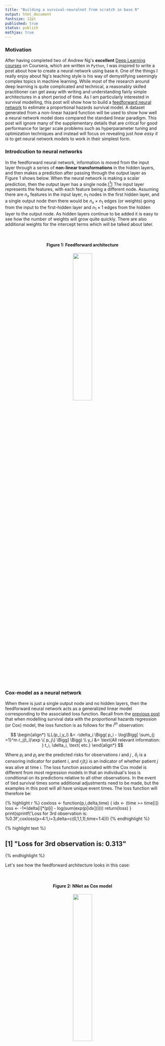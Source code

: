 ```yaml
---
title: "Building a survival-neuralnet from scratch in base R"
output: html_document
fontsize: 12pt
published: true
status: publish
mathjax: true
---
```

 
$$
\newcommand{\bX}{\boldsymbol{X}}
\newcommand{\bx}{\boldsymbol{x}}
\newcommand{\bA}{\boldsymbol{A}}
\newcommand{\ba}{\boldsymbol{a}}
\newcommand{\bb}{\boldsymbol{b}}
\newcommand{\bB}{\boldsymbol{B}}
\newcommand{\by}{\boldsymbol{y}}
\newcommand{\bz}{\boldsymbol{z}}
\newcommand{\bZ}{\boldsymbol{Z}}
\newcommand{\bW}{\boldsymbol{W}}
\newcommand{\biota}{\boldsymbol{\iota}}
\newcommand{\RR}{\mathbb{R}}
\newcommand{\bw}{\boldsymbol{w}}
\newcommand{\LL}{\mathcal{L}}
$$
 
 
### Motivation
 
After having completed two of Andrew Ng's **excellent** [Deep Learning courses](https://www.deeplearning.ai/) on Coursera, which are written in `Python`, I was inspired to write a post about how to create a neural network using base `R`. One of the things I really enjoy about Ng's teaching style is his way of demystifying seemingly complex topics in machine learning. While most of the research around deep learning is quite complicated and technical, a reasonably skilled practitioner can get away with writing and understanding fairly simple architectures in a short period of time. As I am particularly interested in survival modelling, this post will show how to build a [feedforward neural network](https://en.wikipedia.org/wiki/Feedforward_neural_network) to estimate a proportional hazards survival model. A dataset generated from a non-linear hazard function will be used to show how well a neural network model does compared the standard linear paradigm. This post will ignore many of the supplementary details that are critical for good performance for larger scale problems such as hyperparameter tuning and optimization techniques and instead will focus on revealing just *how easy it is* to get neural network models to work in their simplest form.
 
### Introdcution to neural networks
 
In the feedforward neural network, information is moved from the input layer through a series of **non-linear transformations** in the hidden layers, and then makes a prediction after passing through the output layer as Figure 1 shows below. When the neural network is making a scalar prediction, then the output layer has a single node.[[^1]] The input layer represents the features, with each feature being a different node. Assuming there are $n_x$ features in the input layer, $n_1$ nodes in the first hidden layer, and a single output node then there would be $n_x \times n_1$ edges (or weights) going from the input to the first-hidden layer and $n_1 \times 1$ edges from the hidden layer to the output node. As hidden layers continue to be added it is easy to see how the number of weights will grow quite quickly. There are also additional weights for the intercept terms which will be talked about later. 
 
<br>
 
<h4><p align="center">Figure 1: Feedforward architecture </p></h4>
<p align="center"><img src="/figures/feedforwardnet.png" width="35%"></p>
 
<br>
 
### Cox-model as a neural network
 
When there is just a single output node and no hidden layers, then the feedforward neural network acts as a generalized linear model corresponding to the associated loss function. Recall from the [previous post](http://www.erikdrysdale.com/cox_partiallikelihood/) that when modelling survival data with the proportional hazards regression (or Cox) model, the loss function is as follows for the $i^{th}$ observation:
 
$$
\begin{align*}
\LL(p_i,y_i) &= -\delta_i \Bigg( p_i - \log\Bigg[ \sum_{j =1}^m r_j(t_i)\exp \{  p_j\} \Bigg] \Bigg) \\
y_i &= \text{All relevant information: } t_i, \delta_i, \text{ etc.}
\end{align*}
$$
 
Where $p_i$ and $p_j$ are the predicted risks for observations $i$ and $j$ , $\delta_i$ is a censoring indicator for patient $i$, and $r_j(t_i)$ is an indicator of whether patient $j$ was alive at time $i$. The loss function associated with the Cox model is different from most regression models in that an individual's loss is conditional on its predictions relative to all other observations. In the event of tied survival times some additional adjustments need to be made, but the examples in this post will all have unique event times. The loss function will therefore be:
 

{% highlight r %}
coxloss <- function(p,i,delta,time) {
  idx <- (time >= time[i])
  loss <- -1*(delta[i]*(p[i] - log(sum(exp(p[idx])))))
  return(loss)
}
print(sprintf('Loss for 3rd observation is: %0.3f',coxloss(p=4:1,i=3,delta=c(0,1,1,1),time=1:4)))
{% endhighlight %}



{% highlight text %}
## [1] "Loss for 3rd observation is: 0.313"
{% endhighlight %}
 
 
Let's see how the feedforward architecture looks in this case:
 
<br>
 
<h4><p align="center">Figure 2: NNet as Cox model </p></h4>
<p align="center"><img src="/figures/nnet_as_cox.png" width="35%"></p>
 
<br>
 
In Figure 2 the output layer is made up of a single node. Define $z^{[1]}=\sum_{j=1}^{n_x} w_j x_j$ as the linear input to the node and $a^{[1]}$ as the associated activation function. Since it is also the terminal node it is equivalent to the model's prediction for that observation: $a^{[1]}=p$. It is worth pausing to discuss two things: (1) is an intercept needed, and (2) what is the activation function? First, for the output layer of a Cox model no intercept is needed because what matters is the difference in risks rather than their absolute amount, although once there are hidden layers these will have intercepts. Second, in neural networks each node has a corresponding linear input and activation function for two reasons: (i) once there are hidden layers a series of non-linear transformations will be needed because otherwise the system becomes a linear model, and (ii) the output should correspond to a scale that makes sense to the loss function. For example, in binary classification it makes sense to have the output between zero and one to correspond to a probability between the two classes. However in the case of the Cox model, the **output activation function can be linear so that $z=a=p$.**
 
If the dataset (or design matrix) $\bX=[\bx_1,\dots,\bx_{n_x}]$ in a $n_x \times m$ matrix then, then for any weight vector $\bw$ the loss can be evaluated. Note that in the neural network literature, the notation assumes that the columns correspond to the observations and the rows to features. As someone used to thinking as rows as observations, this takes some getting used to. In the code below some fake data is generated.
 

{% highlight r %}
set.seed(1)
m <- 20
nx <- 2
X <- matrix(rnorm(m*nx),ncol = m)
trueweights <- matrix(c(1,-1),nrow=1)
truerisk <- (trueweights %*% X)
ttrue <- rexp(m,rate=exp(as.vector(truerisk)))
cens <- rexp(m,0.1)
time <- ifelse(cens > ttrue,ttrue,cens)
delta <- as.numeric(cens > ttrue)
{% endhighlight %}
 
Let's write a function that will loop over all relevant observations to calculate the total loss.
 

{% highlight r %}
totalcoxloss <- function(w,X,delta,time) {
  event.idx <- which(delta == 1)
  totalloss <- 0
  rskall <- as.vector(w %*% X)
  for (i in event.idx) {
    totalloss <- totalloss + coxloss(rskall,i,delta,time)
  }
  totalloss <- totalloss/length(event.idx)
  return(totalloss)
}
 
w <- matrix(c(1/4,1/4),nrow=1)
 
print(sprintf('Total loss for random weights is: %0.3f',totalcoxloss(w,X,delta,time)))
{% endhighlight %}



{% highlight text %}
## [1] "Total loss for random weights is: 2.173"
{% endhighlight %}



{% highlight r %}
print(sprintf('Total loss for correct weights is: %0.3f',totalcoxloss(trueweights,X,delta,time)))
{% endhighlight %}



{% highlight text %}
## [1] "Total loss for correct weights is: 1.778"
{% endhighlight %}
 
In order to be able to minimize the loss function, the gradient with respect to the weights will need to be found. Since $p=a=z=\bw \cdot \bx$ in this example, the gradient of the weights can be found by using the information from the $i^{th}$ sample as follows: $\frac{\partial \LL_i}{\partial z_i}\frac{\partial z_i}{\partial \bw}$. See [this post](http://www.erikdrysdale.com/cox_partiallikelihood/) for more details about the derivation below.
 
$$
\begin{align*}
\frac{\partial \LL}{\partial z_i} &= - \Bigg(\delta_i - \sum_{q=1}^m \delta_q \Bigg[\frac{r_i(t_q)\exp\{ z_i\}}{\sum_{j=1}^N r_j(t_q) \exp\{z_q \} } \Bigg] \Bigg) \\
&= -\Bigg(\delta_i - \sum_{q=1}^m \delta_q \pi_{iq} \Bigg) \\
d\bw_i &= \frac{\partial \LL_i}{\partial \bw} = \frac{\partial \LL}{\partial z_i}\frac{\partial z_i}{\partial \bw} = -\bx_i^T \Bigg(\delta_i - \sum_{q=1}^m \delta_q \pi_{iq} \Bigg) \in \RR^{1\times n_x} \\
d\bw &= \frac{\partial \LL}{\partial \bw} = \underbrace{\frac{\partial \LL}{\partial \bz}}_{1\times m}\underbrace{\frac{\partial \bz^T}{\partial \bw}}_{m \times n_x} = - \frac{1}{m} \sum_{i=1}^m \bx_i^T \Bigg(\delta_i - \sum_{q=1}^m \delta_q \pi_{iq} \Bigg) \in \RR^{1\times n_x}
\end{align*}
$$
 
First let's write a function to find the gradient for the $i^{th}$ observation at the output layer.
 

{% highlight r %}
gradcoxoutput <- function(expp,i,delta,time) {
  qset.i <- which(time[i] >= time)
  qvec <- rep(0,length(qset.i))
  for (q in seq_along(qset.i)) {
    qvec[q] <- sum(expp[time >= time[qset.i[q]]])
  }
  grad.i <- -(delta[i]-sum(delta[qset.i]*expp[i]/qvec))
  return(grad.i)
}
{% endhighlight %}
 
Notice that regardless of whether a single observation or all $m$ observations are used, the gradient with respect to the weights is a $1 \times n_x$ row vector. When all observations are used, this is referred to as **full batch** gradient descent, when using a single observation is used **stochastic gradient descent** (SGD) and when it is some fraction of the observations **mini-batch gradient descent**. Below is a wrapper that will return the gradients for a given index of observations.
 

{% highlight r %}
gradcoxbatch <- function(w,X,delta,time,batch) {
  p <- (w %*% X)
  expp <- exp(p)
  gradout <- matrix(0,nrow=1,ncol=length(batch))
  for (i in seq_along(batch)) {
    gradout[,i] <- gradcoxoutput(expp,batch[i],delta,time)
  }
  dw <- (1/length(batch)) * gradout %*% t(X[,batch])
  return(dw)
}
tempgrad <- gradcoxbatch(w,X,delta,time,1:10)
print(sprintf('Gradient directions for full batch w1: %0.2f and w2: %0.2f',tempgrad[1],tempgrad[2]))
{% endhighlight %}



{% highlight text %}
## [1] "Gradient directions for full batch w1: -0.14 and w2: 0.85"
{% endhighlight %}
 
 
Why would one want to use less than all the observations for gradient descent? There are two reasons. First, when the datasets is very large it can be computationally challenging to evaluate all the observations. This is especially true for the Cox model's gradient which is $O(m^2)$ to calculate, rather than the usual $O(m)$ for say linear or logistic regression. Second, when performing gradient descent in high-dimensional space (i.e. many parameters), the initial gradient directions will be "good enough" to get us going in the right direction. An alternative way of phrasing this would be that in many situations many of the $m$ summands will basically be pointing in the same direction and the information gain of averaging over them will therefore be lessened. 
 
When doing SGD the data needs to randomly sampled every **epoch** which refers to one cycle through each observation. Lastly the simple gradient descent updating rule can be used until the the loss function approaches an approximate convergence:
 
$$
\begin{align*}
\bw_i &\gets \bw_i - \alpha \cdot d\bw_i \\
\alpha &= \text{ learning rate}
\end{align*}
$$
 
 
Below is one more wrapper to perform SGD.
 

{% highlight r %}
sgdcoxbatch <- function(w,X,delta,time,alpha,bsize,niter) {
  m <- ncol(X)
  nx <- nrow(X)
  nbatch <- ceiling(m/bsize)
  for (k in 1:niter) {
    set.seed(k)
    batch.idx <- ceiling(sample(1:m)/bsize)
    for (i in 1:nbatch) {
      batch <- which(batch.idx==i)
      dw <- gradcoxbatch(w,X,delta,time,batch)
      w <- w - alpha*dw
    }
    if ((k %% 25)==0) { print(sprintf('epoch %i',k)) } 
  }
  return(w)
}
{% endhighlight %}
 
Let us see how close the model is convergence after 100 epochs with a learning rate of $\alpha=0.1$ and an initialization of $\bw = [0,0]$.
 

{% highlight r %}
library(survival)
mdl.coxph <- coxph(Surv(time,delta) ~ t(X))
what.surv <- coef(mdl.coxph)
 
# Stochastic gradient descent
winit <- matrix(c(0,0),nrow=1)
what.sgd <- sgdcoxbatch(w=winit,X,delta,time,alpha=0.1,bsize=5,niter=100)
{% endhighlight %}



{% highlight text %}
## [1] "epoch 25"
## [1] "epoch 50"
## [1] "epoch 75"
## [1] "epoch 100"
{% endhighlight %}



{% highlight r %}
round(data.frame(survival=what.surv,sgd=as.vector(what.sgd)),3)
{% endhighlight %}



{% highlight text %}
##       survival    sgd
## t(X)1    1.078  1.056
## t(X)2   -0.941 -0.914
{% endhighlight %}
 
The model has basically converged. Note that SGD will never fully converge, because around the global minimum the gradient of each observation will slightly differ. In practice the learning rate is usually set to decay over time so that the model is forced to converge to some point. 
 
 
## L-layer neural networks
 
This section introduces the framework for thinking about hidden layers in a neural network. As before there is an input layer and a scalar output node, but now there are also $L-1$ hidden layers. The schema is shown in Figure 3 below. While there are technically $L+1$ layers of nodes in the diagram, the input layer is considered outside of the count. 
 
<br>
 
<h4><p align="center">Figure 3: L-layer NNet </p></h4>
<p align="center"><img src="/figures/llayer_nnet.png" width="80%"></p>
 
<br>
 
In this following notation: $z^{[l]k}_{(i)}$ is the linear input corresponding to the $k^{th}$ node in the $l^{th}$ layer stemming from the $i^{th}$ input example, where there are $n_l$ nodes in the $l^{th}$ layer. Now as a general rule each linear input will be a function of the previous layer's activations plus an intercept, which is also referred to as the "bias". Below the formulas explicitly state the dimensions of each of the terms.
 
$$
\begin{align*}
&\text{For a single obervation} \\
z^{[l]k}_{(i)} &= \sum_{j=1}^{n_{l-1}} w_j^{[l]k} a_{j{(i)}}^{[l-1]} + b^{[l]k} \\
\bz^{[l]}_{(i)} &= \big[z^{[l]1}_{(i)} , \dots , z^{[l]n_l}_{(i)} \big]^T \in \RR^{n_l \times 1} \\
&= \underbrace{\bW^{[l]}}_{n_{l} \times n_{l-1}} \underbrace{\ba^{[l-1]}_{(i)}}_{n_{l-1} \times 1} + \underbrace{\bb^{[l]}}_{n_l \times 1} \\
\\
\ba^{[l]}_{(i)} &= g^{[l]}(\bz^{[l]}_{(i)})
\end{align*}
$$
 
Each layer has it's own $n_l \times n_{l-1}$ weight matrix and activation function $g^{[l]}$. To vectorize across all examples using the entire $\bX$ matrix the following formulas can be used:
 
$$
\begin{align*}
&\text{For a full batch} \\
\bZ^{[l]} &= \bW^{[l]} \bA^{[l-1]} + \bB^{[l]} \in \RR^{n_l \times m} \\
\bB^{[l]} &= \underbrace{[\bb^{[l]},\dots,\bb^{[l]}]}_{m \text{ times}} \\
\bA^{[l]} &= g^{[l]}(\bZ^{[l]}), \text{ vectorized}
\end{align*}
$$
 
### Forward propogation
 
In order to be able to evaluate the loss function and calculate the hidden activations, a "forward propagation" of the information needs to pass through the neural network. A for-loop will be needed to carry this out since the prediction is necessarily a nested function of $L$ activations: $p=a^{[L]}=g^{[L]}(z^{[L]})=g^{[L]}(g^{[L-1]}(z^{[L-1]}))$ and so on. A choice will also need to be made on which activation functions to use in each layer. One of the most popular choices is the [rectified linear unit](https://en.wikipedia.org/wiki/Rectifier_(neural_networks)) or ReLU function: $g(x)=x^+=\max [0,x]$. This function is clearly non-linear, but has the nice property that its derivative is very simple: $g'(x)=x$ if $x>0$ and $0$ otherwise.[[^2]] However, ReLU networks can suffer from an unfortunate property known as "ReLU death" when many of the higher level activations are equal to zero. For this reason, the leaky-ReLU function is much more robust: $g(x)=\gamma x I(x<0) + x I(x>0)$, where $\gamma$ is a small number (I use 0.1 in the final example).
 
A function to initialize the weights as well as perform forward propagation is shown below. Because the information across the layers will each have a different dimension, the list object class in `R` will be appropriate. One list should have named elements corresponding to $W_1,b_1,\dots,W_L,b_L$ and another, the "cache" with the linear inputs and activations: $Z_1,A_1,\dots,Z_L,A_L$. For the weight initializer, it is important to make sure the weights do not have too much variance as this can lead to an initial starting point which is stuck in a local minima.
 
 

{% highlight r %}
# Weight initialization function
weightinit <- function(layer.dims,nx,ll=1) {
  set.seed(1)
  ldims <- c(nx,layer.dims)
  L <- length(layer.dims)
  weights <- list()
  for (i in seq(length(layer.dims))) {
    namWi <- paste('W',i,sep='')
    nambi <- paste('b',i,sep='')
    weights[[namWi]] <- matrix(runif(ldims[i+1]*ldims[i],-ll,ll),nrow=ldims[i+1])
    weights[[nambi]] <- rep(0,ldims[i+1])
  }
  return(weights)
}
 
# Forward propogation function
forwardprop <- function(weights,X,leaky=0.01) {
  L <- length(weights)/2
  cache <- list()
  for (i in 1:L) {
    namZi <- paste('Z',i,sep='')
    namAi1 <- paste('A',i-1,sep='')
    namAi <- paste('A',i,sep='')
    tempW <- weights[[paste('W',i,sep='')]]
    tempb <- weights[[paste('b',i,sep='')]]
    if (i == 1) {
      tempZ <- (tempW %*% X)
    } else {
      tempZ <- tempW %*% cache[[namAi1]]
    }
    if (i == L) {
      tempA <- tempZ
    } else {
      tempA <- pmax(tempZ,0) + leaky*pmin(tempZ,0)
    }
    cache[[namZi]] <- tempZ
    cache[[namAi]] <- tempA
  }
  return(cache)
}
 
fproploss <- function(cache,delta,time) {
  event.idx <- which(delta == 1)
  totalloss <- 0
  L <- length(cache)/2
  rskall <- as.vector(cache[[paste('A',L,sep='')]])
  for (i in event.idx) {
    totalloss <- totalloss + coxloss(rskall,i,delta,time)
  }
  totalloss <- totalloss/length(event.idx)
  return(totalloss)
}
{% endhighlight %}
 
Let's compute the loss for a neural network with random weights and layer dimensions of $(3,2,1)$ plus the input layer.
 

{% highlight r %}
winit <- weightinit(c(3,2,1),2)
cache <- forwardprop(winit,X)
loss <- fproploss(cache,delta,time)
print(sprintf('Loss is %0.3f',loss))
{% endhighlight %}



{% highlight text %}
## [1] "Loss is 2.156"
{% endhighlight %}
 
 
### Backward propogation
 
The most technically challenging part of neural networks is to derive the derivative of each layer's weights with respect to the loss function. However the task can be approached one layer at a time by calculating three simple partial derivatives with respect to the loss function: (i) the activations, (ii) the linear inputs, and (iii) the weights and the biases. Starting with the terminal layer:
 
$$
\begin{align*}
d\bZ^{[L]} &= \frac{\partial \LL}{\partial \bA^{[L]}} = \frac{\partial \LL}{\partial \bZ^{[L]}} =  \begin{pmatrix} \delta_1 - \sum_{q=1}^m \pi_{1q} \\ \vdots \\ \delta_m - \sum_{q=1}^m \pi_{mq} \end{pmatrix}^T \\
d\bW^{[L]} &= \frac{\partial \LL}{\partial \bW^{[L]}} = \frac{1}{m}  d\bZ^{[L]} \frac{\partial Z^{[L]'}}{\partial \bW^{[L]}} \\
&= \frac{1}{m} \underbrace{d\bZ^{[L]}}_{1 \times m} \underbrace{\bA^{[L-1]'}}_{m \times n_{L-1}}
\end{align*}
$$
 
Which is a very similar formulation to the previous case except now the terminal weights are of dimension $1 \times n_{L-1}$ rather than $1 \times n_x$ when there was only an output node. Next, consider the penultimate layer.
 
 
$$
\begin{align*}
d\bA^{[L-1]} &= \frac{\partial \bZ^{[L]'}}{\partial \bA^{[L-1]}} d\bZ^{[L]} \\
&= \underbrace{\bW^{[L]'}}_{n_{L-1} \times 1}  \underbrace{d\bZ^{[L]} }_{1 \times m} \\
d\bZ^{[L-1]} &= d\bA^{[L-1]} \frac{\partial \bA^{[L-1]}}{\partial \bZ^{[L-1]}} \\
&= d\bA^{[L-1]} \odot g^{[L-1]'}(\bZ^{[L-1]}) \\
d\bW^{[L-1]} &= \frac{1}{m}  d\bZ^{[L-1]} \frac{\partial Z^{[L-1]'}}{\partial \bW^{[L-1]}} \\
&= \frac{1}{m}  d\bZ^{[L-1]} \bA^{[L-2]'} \\
d\bb^{[L-1]} &= \frac{1}{m}  d\bZ^{[L-1]} \biota_m
\end{align*}
$$
 
By iterating back one layer a time, and storing the information in a cache, the derivatives of the weights with respect to the loss function are easy to obtain as the chain rule terms associated with higher level partial derivatives are embedded in just one layer up. The above derivation can be generalized for the $l^{th}$ layer  with some caveats for the output and the input layer. For the leaky-ReLU activation function, consider the $ij^{th}$ term of the matrix $[g^{[l]'}(\bZ^{[l]})]_{ij}=\partial \bA^{[l]}_{ij}/\partial \bZ^{[l]}_{ij}$ which is simply 1 if $\bA^{[l]}_{ij}>0$ and $\gamma$ otherwise. 
 

{% highlight r %}
# Gradient function for survival-nnet
gradcoxnnet <- function(p,delta,time) {
  haz <- as.vector(exp(p))
  rsk <- rev(cumsum(rev(haz))) 
  P <- outer(haz, rsk, '/')
  P[upper.tri(P)] <- 0
  gradout <- matrix(-1*(delta - (P %*% delta)),nrow=1)
  return(gradout)
}
 
 
# Back propogation function
backprop <- function(weights,cache,X,delta,time,leaky=0.01) {
  L <- length(weights)/2
  m <- sum(delta)
  dcache <- list()
  for (i in seq(L,1,-1)) {
    if (i == L) {
      dA <- gradcoxnnet(p=cache[[paste('A',i,sep='')]],delta,time)
      dZ <- dA
    } else {
      dA <- t(weights[[paste('W',i+1,sep='')]]) %*% dcache[[paste('dZ',i+1,sep='')]]
      dZ <- dA * ifelse(cache[[paste('Z',i,sep='')]]>0,1,leaky)
    }
    if (i == 1) {
      dW <- (1/m) * dZ %*% t(X)
    } else {
      dW <- (1/m) * dZ %*% t(cache[[paste('A',i-1,sep='')]])
    }
    db <- (1/m) * apply(dZ,1,sum)  
    
    dcache[[paste('dZ',i,sep='')]] <- dZ
    dcache[[paste('dW',i,sep='')]] <- dW
    dcache[[paste('db',i,sep='')]] <- db
  }
  return(dcache)
}
{% endhighlight %}
 
### Parameter updating
 
As before the simple gradient descent updating rule can be used to adjust the weights in a direction that will reduce the loss.
 
$$
\begin{align*}
\bW^{[l]} &\gets \bW^{[l]} - \alpha \cdot d\bW^{[l]} \\
\bb^{[l]} &\gets \bb^{[l]} - \alpha \cdot d\bb^{[l]}
\end{align*}
$$
 

{% highlight r %}
# Function to update parameters with the backprop
updateweights <- function(weights,dcache,alpha) {
  L <- length(weights)/2
  for (i in seq(L,1,-1)) {
    weights[[paste('W',i,sep='')]] <- weights[[paste('W',i,sep='')]] - alpha*dcache[[paste('dW',i,sep='')]]
  }
  return(weights)
}
{% endhighlight %}
 
 
### Bringing it all together
 
All that remains is have a wrapper that will tie together the `weightinit`, `forwardprop`, `fproploss`, `backprop`, and `updateweights` functions.
 

{% highlight r %}
# Function to fit survival-nnet
survnetfit <- function(layer.dims,X,delta,time,alpha,niter=250,verbose=T,ll=1,leaky=0.01) {
  nx <- nrow(X)
  weights <- weightinit(layer.dims,nx,ll)
  
  tord <- order(time)
  time <- time[tord]
  delta <- delta[tord]
  X <- X[,tord]
  
  for (k in 0:niter) {
    cache <- forwardprop(weights,X)
    loss <- fproploss(cache,delta,time)
    dcache <- backprop(weights,cache,X,delta,time)
    weights <- updateweights(weights,dcache,alpha)
    if (((k %% 25)==0) & verbose) { print(sprintf('iter: %i, loss: %0.2f',k,loss))}
  }
  
  return(weights)
}
 
 
# Function to make hazard predictions
survnetpred <- function(snetweights,X,leaky) {
  cache <- forwardprop(snetweights,X,leaky)  
  AL <- as.vector(cache[[length(cache)]])
  return(AL)
}
{% endhighlight %}
 
 
## A simulated example
 
To show the power of neural networks, the simulated data below will use a non-linear hazard function, specifically: $h(t;\bx) \propto  (x_1^2 + x_2^2)$. The non-linear structure of the neural network will easily be able to learn this quadratic relationship between the features and the associated hazard. There will be a total of 1000 training examples, and 500 test samples will be used to calculate the concordance index. The neural network model will have 3 hidden layers, with (10,5,1) nodes in each layer, respectively.
 
 

{% highlight r %}
# Generate the data
m <- 1500
nx <- 2
set.seed(1)
X <- matrix(rnorm(m*nx),ncol=m)
df <- data.frame(t(X))
rsk <- (df$X1^2 + df$X2^2)
tt <- rexp(m,rate=exp(rsk))
cc <- rexp(m,0.25)
delta <- ifelse(cc > tt,1,0)
time <- ifelse(delta==1,tt,cc)
trainX <- X[,1:1000]
testX <- X[,-(1:1000)]
traindf <- df[1:1000,]
testdf <- df[-(1:1000),]
So.train <- Surv(time=time[1:1000],event=delta[1:1000])
So.test <- Surv(time=time[-(1:1000)],event=delta[-(1:1000)])
 
# Cox model
mdl.coxph <- coxph(So.train ~ .,data=data.frame(traindf))
pred.coxph <- predict(mdl.coxph,newdata = data.frame(testdf))
conc.coxph <- survConcordance(So.test ~ pred.coxph)$concordance
 
# Neural network
mdl.snet <- survnetfit(c(10,5,1),trainX,So.train[,2],So.train[,1],alpha = 0.1,niter=250,verbose=F,ll=1/2,leaky=0.1)
 
pred.snet <- survnetpred(mdl.snet,testX,leaky=0.25)
conc.snet <- survConcordance(So.test ~ pred.snet)$concordance
 
print(sprintf('Concordance scores for Cox-PH: %0.3f and neural network: %0.3f',conc.coxph,conc.snet))
{% endhighlight %}



{% highlight text %}
## [1] "Concordance scores for Cox-PH: 0.493 and neural network: 0.788"
{% endhighlight %}
 
As the simulation results show, the addition a few hidden layers is able to capture a quadratic hazard relationship without the researcher needing to know the true data generating process. This post has shown how the feedforward neural network architecture can be modified to accommodate survival data by using the Cox partial likelihood loss function at the terminal node. For larger scale projects many additional components need to be incorporated in the neural network model to ensure that the training happens in a reasonable amount of time (by modifying the gradient descent procedure) and does not overfit the data (by adding regularization).
 
 
## Footnotes
 
[^1]: However multiple output nodes would be needed if the task was to perform multinomial classification for instance. 
 
[^2]: Technically this function does not have a derivative at $x=0$, and should be evaluated with a subgradient. However in practice the linear input will never be exactly zero, and this issue can be ignored for all practical purposes.
 
 
